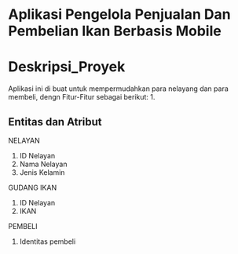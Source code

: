 # Aplikasi Pengelola Penjualan Dan Pembelian Ikan Berbasis Mobile

# Deskripsi_Proyek
Aplikasi ini di buat untuk mempermudahkan para nelayang dan para membeli, dengn Fitur-Fitur sebagai berikut:
1. 
## Entitas dan Atribut
NELAYAN
1. ID Nelayan
2. Nama Nelayan
3. Jenis Kelamin

GUDANG IKAN
1. ID Nelayan
2. IKAN 

PEMBELI
1. Identitas pembeli
